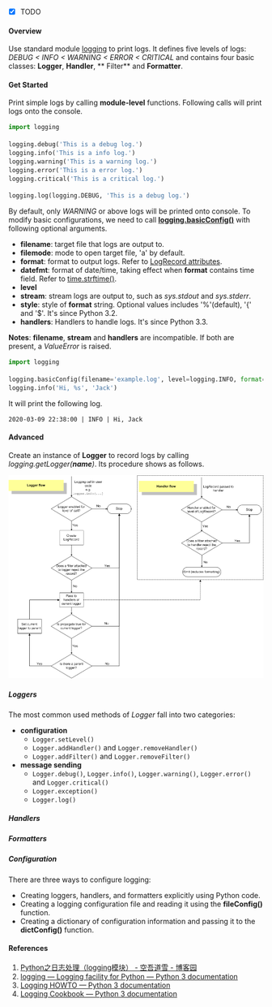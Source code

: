 - [x] TODO

#### Overview

Use standard module [logging](https://docs.python.org/zh-cn/3.7/library/logging.html) to print logs. It defines five
levels of logs: *DEBUG < INFO < WARNING < ERROR < CRITICAL* and contains four basic classes: **Logger**, **Handler**, **
Filter** and **Formatter**.

#### Get Started

Print simple logs by calling **module-level** functions. Following calls will print logs onto the console.

```python
import logging

logging.debug('This is a debug log.')
logging.info('This is a info log.')
logging.warning('This is a warning log.')
logging.error('This is a error log.')
logging.critical('This is a critical log.')

logging.log(logging.DEBUG, 'This is a debug log.')
```

By default, only *WARNING* or above logs will be printed onto console. To modify basic configurations, we need to
call [**logging.basicConfig()**](https://docs.python.org/3/library/logging.html#logging.basicConfig) with following
optional arguments.

- **filename**: target file that logs are output to.
- **filemode**: mode to open target file, 'a' by default.
- **format**: format to output logs. Refer
  to [LogRecord attributes](https://docs.python.org/3/library/logging.html#logrecord-attributes).
- **datefmt**: format of date/time, taking effect when **format** contains time field. Refer
  to [time.strftime()](https://docs.python.org/3/library/time.html#time.strftime).
- **level**
- **stream**: stream logs are output to, such as *sys.stdout* and *sys.stderr*.
- **style**: style of **format** string. Optional values includes '%'(default), '{' and '$'. It's since Python 3.2.
- **handlers**: Handlers to handle logs. It's since Python 3.3.

**Notes**: **filename**, **stream** and **handlers** are incompatible. If both are present, a *ValueError* is raised.

```python
import logging

logging.basicConfig(filename='example.log', level=logging.INFO, format='%(asctime)s | %(levelname)s | %		(message)s', datefmt='%Y-%m-%d %I:%M:%S')
logging.info('Hi, %s', 'Jack')
```

It will print the following log.

```log
2020-03-09 22:38:00 | INFO | Hi, Jack
```

#### Advanced

Create an instance of **Logger** to record logs by calling *logging.getLogger(__name__)*. Its procedure shows as
follows.

![Logging Flow](../img/logging-flow.png)

##### Loggers

The most common used methods of *Logger* fall into two categories:

- **configuration**
    - `Logger.setLevel()`
    - `Logger.addHandler()` and `Logger.removeHandler()`
    - `Logger.addFilter()` and `Logger.removeFilter()`
- **message sending**
    - `Logger.debug()`, `Logger.info()`, `Logger.warning()`, `Logger.error()` and `Logger.critical()`
    - `Logger.exception()`
    - `Logger.log()`

##### Handlers

##### Formatters

##### Configuration

There are three ways to configure logging:

- Creating loggers, handlers, and formatters explicitly using Python code.
- Creating a logging configuration file and reading it using the **fileConfig()** function.
- Creating a dictionary of configuration information and passing it to the **dictConfig()** function.

#### References

1. [Python之日志处理（logging模块） - 空吾道雪 - 博客园](https://www.cnblogs.com/xuzijie/p/9679707.html)
2. [logging — Logging facility for Python — Python 3 documentation](https://docs.python.org/3/library/logging.html)
3. [Logging HOWTO — Python 3 documentation](https://docs.python.org/3/howto/logging.html)
4. [Logging Cookbook — Python 3 documentation](https://docs.python.org/3/howto/logging-cookbook.html)